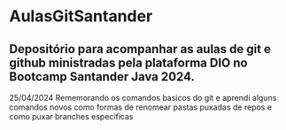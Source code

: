 # AulasGitSantander
Depositório para acompanhar as aulas de git e github ministradas pela plataforma DIO no Bootcamp Santander Java 2024.
---------------------------------------------------------------------------------------
25/04/2024
Rememorando os comandos basicos do git e aprendi alguns comandos novos como formas de renomear pastas puxadas de repos e como puxar branches especificas